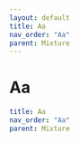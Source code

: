 ```yaml
---
layout: default
title: Aa
nav_order: "Aa"
parent: Mixture
---
```


# Aa

```yaml
title: Aa
nav_order: "Aa"
parent: Mixture
```
